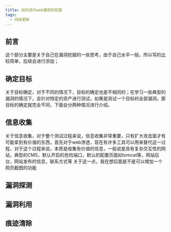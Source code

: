 ```yaml
---
title: 如何进行web漏洞的挖掘
tags: 
  - 持续更新
---
```


## 前言

  这个部分主要是关于自己在漏洞挖掘的一些思考，由于自己水平一般，所以写的比较简单，后续会进行添加；
## 确定目标

  关于目标确定，对于不同的情况下，目标的确定也是不相同的；在学习一些典型的漏洞的情况下，会针对特定的资产进行测试，如果是测试一个目标的全部漏洞，那目标的确定就完全不同，下面会分两种情况进行介绍。
  
## 信息收集

  关于信息收集，对于整个测试过程来说，信息收集非常重要，只有扩大攻击面才有可能拿到有价值的东西，首先对于web渗透，现在有许多工具可以用来替代这一过程，对于这个过程来说，本质是收集有价值的信息，一般说是具有复杂交互性的网站，典型的CMS，默认开启的危险端口，默认的配置页面如tomcat等，网站后台，网站发布的信息，联系方式等
  关于这一点，我在想后面是不是可以增加一个网页截图的功能

## 漏洞探测

## 漏洞利用

## 痕迹清除
